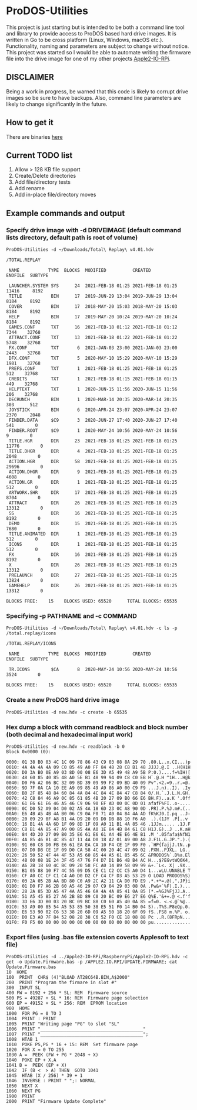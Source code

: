 # ProDOS-Utilities
This project is just starting but is intended to be both a command line tool and library to provide access to ProDOS based hard drive images. It is written in Go to be cross platform (Linux, Windows, macOS etc.). Functionality, naming and parameters are subject to change without notice. This project was started so I would be able to automate writing the firmware file into the drive image for one of my other projects [Apple2-IO-RPi](https://github.com/tjboldt/Apple2-IO-RPi).

## DISCLAIMER
Being a work in progress, be warned that this code is likely to corrupt drive images so be sure to have backups. Also, command line parameters are likely to change significantly in the future.

## How to get it
There are binaries [here](https://github.com/tjboldt/ProDOS-Utilities/releases/latest)

## Current TODO list
1. Allow > 128 KB file support
2. Create/Delete directories
3. Add file/directory tests
4. Add rename
5. Add in-place file/directory moves

## Example commands and output

### Specify drive image with -d DRIVEIMAGE (default command lists directory, default path is root of volume)
```
ProDOS-Utilities -d ~/Downloads/Total\ Replay\ v4.01.hdv

/TOTAL.REPLAY

 NAME           TYPE  BLOCKS  MODIFIED          CREATED            ENDFILE  SUBTYPE

 LAUNCHER.SYSTEM SYS      24  2021-FEB-18 01:25 2021-FEB-18 01:25    11416     8192
 TITLE           BIN      17  2019-JUN-29 13:04 2019-JUN-29 13:04     8184     8192
 COVER           BIN      17  2018-MAY-20 15:03 2018-MAY-20 15:03     8184     8192
 HELP            BIN      17  2019-MAY-20 10:24 2019-MAY-20 10:24     8184     8192
 GAMES.CONF      TXT      16  2021-FEB-18 01:12 2021-FEB-18 01:12     7344    32768
 ATTRACT.CONF    TXT      13  2021-FEB-18 01:22 2021-FEB-18 01:22     5748    32768
 FX.CONF         TXT       6  2021-JAN-03 23:00 2021-JAN-03 23:00     2443    32768
 DFX.CONF        TXT       5  2020-MAY-10 15:29 2020-MAY-10 15:29     1981    32768
 PREFS.CONF      TXT       1  2021-FEB-18 01:25 2021-FEB-18 01:25      512    32768
 CREDITS         TXT       1  2021-FEB-18 01:15 2021-FEB-18 01:15      449    32768
 HELPTEXT        TXT       1  2020-JUN-15 11:56 2020-JUN-15 11:56      206    32768
 DECRUNCH        BIN       1  2020-MAR-14 20:35 2020-MAR-14 20:35      303      512
 JOYSTICK        BIN       6  2020-APR-24 23:07 2020-APR-24 23:07     2370     2048
 FINDER.DATA     $C9       3  2020-JUN-27 17:40 2020-JUN-27 17:40      541        0
 FINDER.ROOT     $C9       1  2020-MAY-24 10:56 2020-MAY-24 10:56        9        0
 TITLE.HGR       DIR      23  2021-FEB-18 01:25 2021-FEB-18 01:25    11776        0
 TITLE.DHGR      DIR       4  2021-FEB-18 01:25 2021-FEB-18 01:25     2048        0
 ACTION.HGR      DIR      58  2021-FEB-18 01:25 2021-FEB-18 01:25    29696        0
 ACTION.DHGR     DIR       9  2021-FEB-18 01:25 2021-FEB-18 01:25     4608        0
 ACTION.GR       DIR       1  2021-FEB-18 01:25 2021-FEB-18 01:25      512        0
 ARTWORK.SHR     DIR      17  2021-FEB-18 01:25 2021-FEB-18 01:25     8704        0
 ATTRACT         DIR      26  2021-FEB-18 01:25 2021-FEB-18 01:25    13312        0
 SS              DIR      16  2021-FEB-18 01:25 2021-FEB-18 01:25     8192        0
 DEMO            DIR      15  2021-FEB-18 01:25 2021-FEB-18 01:25     7680        0
 TITLE.ANIMATED  DIR       1  2021-FEB-18 01:25 2021-FEB-18 01:25      512        0
 ICONS           DIR       1  2021-FEB-18 01:25 2021-FEB-18 01:25      512        0
 FX              DIR      16  2021-FEB-18 01:25 2021-FEB-18 01:25     8192        0
 X               DIR      26  2021-FEB-18 01:25 2021-FEB-18 01:25    13312        0
 PRELAUNCH       DIR      27  2021-FEB-18 01:25 2021-FEB-18 01:25    13824        0
 GAMEHELP        DIR      26  2021-FEB-18 01:25 2021-FEB-18 01:25    13312        0

BLOCKS FREE:    15    BLOCKS USED: 65520      TOTAL BLOCKS: 65535
```

### Specifying -p PATHNAME and -c COMMAND

```
ProDOS-Utilities -d ~/Downloads/Total\ Replay\ v4.01.hdv -c ls -p /total.replay/icons

/TOTAL.REPLAY/ICONS

 NAME           TYPE  BLOCKS  MODIFIED          CREATED            ENDFILE  SUBTYPE

 TR.ICONS        $CA       8  2020-MAY-24 10:56 2020-MAY-24 10:56     3524        0

BLOCKS FREE:    15    BLOCKS USED: 65520      TOTAL BLOCKS: 65535
```

### Create a new ProDOS hard drive image
```
ProDOS-Utilities -d new.hdv -c create -b 65535
```

### Hex dump a block with command readblock and block number (both decimal and hexadecimal input work)
```
ProDOS-Utilities -d new.hdv -c readblock -b 0
Block 0x0000 (0):

0000: 01 38 B0 03 4C 1C 09 78 86 43 C9 03 08 8A 29 70 .80.L..x.CI...)p
0010: 4A 4A 4A 4A 09 C0 85 49 A0 FF 84 48 28 C8 B1 48 JJJJ.@.I ..H(H1H
0020: D0 3A B0 0E A9 03 8D 00 08 E6 3D A5 49 48 A9 5B P:0.)....f=%IH)[
0030: 48 60 85 40 85 48 A0 5E B1 48 99 94 09 C8 C0 EB H`.@.H ^1H...H@k
0040: D0 F6 A2 06 BC 32 09 BD 39 09 99 F2 09 BD 40 09 Pv".<2.=9..r.=@.
0050: 9D 7F 0A CA 10 EE A9 09 85 49 A9 86 A0 00 C9 F9 ...J.n)..I). .Iy
0060: B0 2F 85 48 84 60 84 4A 84 4C 84 4E 84 47 C8 84 0/.H.`.J.L.N.GH.
0070: 42 C8 84 46 A9 0C 85 61 85 4B 20 27 09 B0 66 E6 BH.F)..a.K '.0ff
0080: 61 E6 61 E6 46 A5 46 C9 06 90 EF AD 00 0C 0D 01 afafF%FI..o-....
0090: 0C D0 52 A9 04 D0 02 A5 4A 18 6D 23 0C A8 90 0D .PR).P.%J.m#.(..
00A0: E6 4B A5 4B 4A B0 06 C9 0A F0 71 A0 04 84 4A AD fK%KJ0.I.pq ..J-
00B0: 20 09 29 0F A8 B1 4A D9 20 09 D0 DB 88 10 F6 A0  .).(1JY .P[..v 
00C0: 16 B1 4A 4A 6D 1F 09 8D 1F 09 A0 11 B1 4A 85 46 .1JJm..... .1J.F
00D0: C8 B1 4A 85 47 A9 00 85 4A A0 1E 84 4B 84 61 C8 H1J.G)..J ..K.aH
00E0: 84 4D 20 27 09 B0 35 E6 61 E6 61 A4 4E E6 4E B1 .M '.05fafa$NfN1
00F0: 4A 85 46 B1 4C 85 47 11 4A D0 18 A2 01 A9 00 A8 J.F1L.G.JP.".).(
0100: 91 60 C8 D0 FB E6 61 EA EA CA 10 F4 CE 1F 09 F0 .`HP{fajjJ.tN..p
0110: 07 D0 D8 CE 1F 09 D0 CA 58 4C 00 20 4C 47 09 02 .PXN..PJXL. LG..
0120: 26 50 52 4F 44 4F 53 A5 60 85 44 A5 61 85 45 6C &PRODOS%`.D%a.El
0130: 48 00 08 1E 24 3F 45 47 76 F4 D7 D1 B6 4B B4 AC H...$?EGvtWQ6K4,
0140: A6 2B 18 60 4C BC 09 20 58 FC A0 14 B9 58 09 99 &+.`L<. X| .9X..
0150: B1 05 88 10 F7 4C 55 09 D5 CE C1 C2 CC C5 A0 D4 1...wLU.UNABLE T
0160: CF A0 CC CF C1 C4 A0 D0 D2 CF C4 CF D3 A5 53 29 O LOAD PRODOS%S)
0170: 03 2A 05 2B AA BD 80 C0 A9 2C A2 11 CA D0 FD E9 .*.+*=.@),".JP}i
0180: 01 D0 F7 A6 2B 60 A5 46 29 07 C9 04 29 03 08 0A .Pw&+`%F).I.)...
0190: 28 2A 85 3D A5 47 4A A5 46 6A 4A 4A 85 41 0A 85 (*.=%GJ%FjJJ.A..
01A0: 51 A5 45 85 27 A6 2B BD 89 C0 20 BC 09 E6 27 E6 Q%E.'&+=.@ <.f'f
01B0: 3D E6 3D B0 03 20 BC 09 BC 88 C0 60 A5 40 0A 85 =f=0. <.<.@`%@..
01C0: 53 A9 00 85 54 A5 53 85 50 38 E5 51 F0 14 B0 04 S)..T%S.P8eQp.0.
01D0: E6 53 90 02 C6 53 38 20 6D 09 A5 50 18 20 6F 09 fS..FS8 m.%P. o.
01E0: D0 E3 A0 7F 84 52 08 28 38 C6 52 F0 CE 18 08 88 Pc ..R.(8FRpN...
01F0: F0 F5 00 00 00 00 00 00 00 00 00 00 00 00 00 00 pu..............
```

### Export files (using .bas file extension coverts Applesoft to text file)
```
ProDOS-Utilities -d ../Apple2-IO-RPi/RaspberryPi/Apple2-IO-RPi.hdv -c get -o Update.Firmware.bas -p /APPLE2.IO.RPI/UPDATE.FIRMWARE; cat Update.Firmware.bas
10  HOME 
100  PRINT  CHR$ (4)"BLOAD AT28C64B.BIN,A$2000"
200  PRINT "Program the firmare in slot #"
300  INPUT SL
400 FW = 8192 + 256 * SL: REM  Firmware source 
500 PS = 49287 + SL * 16: REM  Firmware page selection
600 EP = 49152 + SL * 256: REM  EPROM location
900  HOME 
1000  FOR PG = 0 TO 3
1004  PRINT : PRINT 
1005  PRINT "Writing page "PG" to slot "SL"
1006  PRINT "_______________________________________"
1007  PRINT "_______________________________________";
1008  HTAB 1
1010  POKE PS,PG * 16 + 15: REM  Set firmware page
1020  FOR X = 0 TO 255
1030 A =  PEEK (FW + PG * 2048 + X)
1040  POKE EP + X,A
1041 B =  PEEK (EP + X)
1042  IF (B <  > A) THEN  GOTO 1041
1045  HTAB (X / 256) * 39 + 1
1046  INVERSE : PRINT " ";: NORMAL 
1050  NEXT X
1060  NEXT PG
1900  PRINT 
2000  PRINT "Firmware Update Complete"
```
